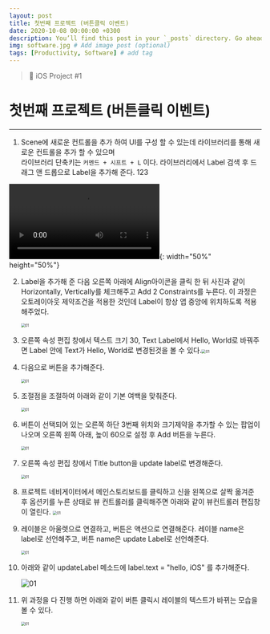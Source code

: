 ```yaml
---
layout: post
title: 첫번째 프로젝트 (버튼클릭 이벤트)
date: 2020-10-08 00:00:00 +0300
description: You’ll find this post in your `_posts` directory. Go ahead and edit it and re-build the site to see your changes. # Add post description (optional)
img: software.jpg # Add image post (optional)
tags: [Productivity, Software] # add tag
---
```


> 📝 iOS Project #1

# 첫번째 프로젝트 (버튼클릭 이벤트)

---

1. Scene에 새로운 컨트롤을 추가 하여 UI를 구성 할 수 있는데 라이브러리를 통해 새로운 컨트롤을 추가 할 수 있으며 <br>
    라이브러리 단축키는 `커멘드 + 시프트 + L` 이다. 라이브러리에서 Label 검색 후 드래그 앤 드롭으로 Label을 추가해 준다. 123

![I and My friends]({{site.baseurl}}/assets/img/project-1/11.mov){: width="50%" height="50%"}

   

2. Label을 추가해 준 다음 오른쪽 아래에 Align아이콘을 클릭 한 뒤 사진과 같이 Horizontally, Vertically를 체크해주고 Add 2 Constraints를 누른다. 이 과정은 오토레이아웃 제약조건을 적용한 것인데 Label이 항상 앱 중앙에 위치하도록 적용해주었다.

   <img src="{{site.baseurl}}/assets/image/Project-1/12.mov" alt="01" style="zoom:50%;" />

   

3. 오른쪽 속성 편집 창에서 텍스트 크기 30, Text Label에서 Hello, World로 바꿔주면 Label 안에 Text가 Hello, World로 변경된것을 볼 수 있다.<img src="/Users/pkw/Desktop/KWiOS/iOS 정리/Project/13.mov" alt="01" style="zoom:50%;" />

   

4. 다음으로 버튼을 추가해준다.

   <img src="/Users/pkw/Desktop/KWiOS/iOS 정리/Project/14.mov" alt="01" style="zoom:50%;" />



5. 조절점을 조절하여 아래와 같이 기본 여백을 맞춰준다.

   <img src="/Users/pkw/Desktop/KWiOS/iOS 정리/Project/15.mov" alt="01" style="zoom:50%;" />



6. 버튼이 선택되어 있는 오른쪽 하단 3번째 위치와 크기제약을 추가할 수 있는 팝업이 나오며 오른쪽 왼쪽 아래, 높이 60으로 설정 후 Add 버튼을 누른다.

   <img src="/Users/pkw/Desktop/KWiOS/iOS 정리/Project/16.mov" alt="01" style="zoom:50%;" />



7. 오른쪽 속성 편집 창에서 Title button을 update label로 변경해준다.

   <img src="/Users/pkw/Desktop/KWiOS/iOS 정리/Project/17.mov" alt="01" style="zoom:50%;" />



8. 프로젝트 네비게이터에서 메인스토리보드를 클릭하고 신을 왼쪽으로 살짝 옮겨준 후 옵션키를 누른 상태로 뷰 컨트롤러를 클릭해주면 아래와 같이 뷰컨트롤러 편집창이 열린다. <img src="/Users/pkw/Desktop/KWiOS/iOS 정리/Project/18.mov" alt="01" style="zoom:50%;" />



9. 레이블은 아울렛으로 연결하고, 버튼은 액션으로 연결해준다. 레이블 name은 label로 선언해주고, 버튼 name은 update Label로 선언해준다. 

   <img src="/Users/pkw/Desktop/KWiOS/iOS 정리/Project/19.mov" alt="01" style="zoom:50%;" />



10. 아래와 같이 updateLabel 메소드에 label.text = "hello, iOS" 를 추가해준다.

    <img src="/Users/pkw/Desktop/KWiOS/iOS 정리/Project/20.png" alt="01" style="zoom:100%;" />



11. 위 과정을 다 진행 하면 아래와 같이 버튼 클릭시 레이블의 텍스트가 바뀌는 모습을 볼 수 있다.

    <img src="/Users/pkw/Desktop/KWiOS/iOS 정리/Project/21.mov" alt="01" style="zoom:50%;" />










